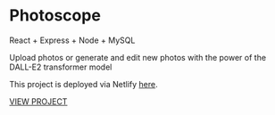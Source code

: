# Photoscope

React + Express + Node + MySQL

Upload photos or generate and edit new photos with the power of the DALL-E2 transformer model

This project is deployed via Netlify [here](https://photoscope.netlify.app/).

[VIEW PROJECT](https://photoscope.netlify.app/)
